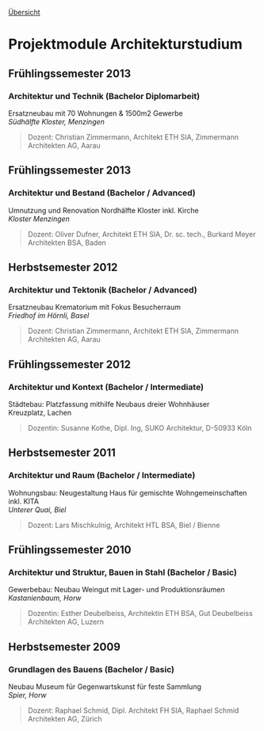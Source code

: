 [Übersicht](README.md)

# <a name="5"></a>Projektmodule Architekturstudium

## Frühlingssemester 2013

### Architektur und Technik (Bachelor Diplomarbeit)

Ersatzneubau mit 70 Wohnungen & 1500m2 Gewerbe  
_Südhälfte Kloster, Menzingen_
> Dozent: Christian Zimmermann, Architekt ETH SIA, Zimmermann Architekten AG, Aarau

## Frühlingssemester 2013

### Architektur und Bestand (Bachelor / Advanced)

Umnutzung und Renovation Nordhälfte Kloster inkl. Kirche  
_Kloster Menzingen_
> Dozent: Oliver Dufner, Architekt ETH SIA, Dr. sc. tech., Burkard Meyer Architekten BSA, Baden

## Herbstsemester 2012

### Architektur und Tektonik (Bachelor / Advanced)

Ersatzneubau Krematorium mit Fokus Besucherraum  
_Friedhof im Hörnli, Basel_
> Dozent: Christian Zimmermann, Architekt ETH SIA, Zimmermann Architekten AG, Aarau

## Frühlingssemester 2012

### Architektur und Kontext (Bachelor / Intermediate)

Städtebau: Platzfassung mithilfe Neubaus dreier Wohnhäuser  
Kreuzplatz, Lachen
> Dozentin: Susanne Kothe, Dipl. Ing, SUKO Architektur, D-50933 Köln

## Herbstsemester 2011

### Architektur und Raum (Bachelor / Intermediate)

Wohnungsbau: Neugestaltung Haus für gemischte Wohngemeinschaften inkl. KITA  
_Unterer Quai, Biel_
> Dozent: Lars Mischkulnig, Architekt HTL BSA, Biel / Bienne

## Frühlingssemester 2010

### Architektur und Struktur, Bauen in Stahl (Bachelor / Basic)

Gewerbebau: Neubau Weingut mit Lager- und Produktionsräumen  
_Kastanienbaum, Horw_
> Dozentin: Esther Deubelbeiss, Architektin ETH BSA, Gut Deubelbeiss Architekten AG, Luzern

## Herbstsemester 2009

### Grundlagen des Bauens (Bachelor / Basic)

Neubau Museum für Gegenwartskunst für feste Sammlung  
_Spier, Horw_
> Dozent: Raphael Schmid, Dipl. Architekt FH SIA, Raphael Schmid Architekten AG, Zürich
